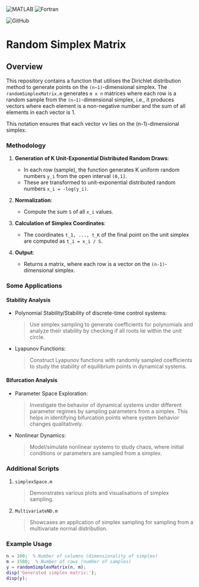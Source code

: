 ![MATLAB](https://img.shields.io/badge/MATLAB-%23D00000.svg?style=plastic&logo=mathworks&logoColor=white)   ![Fortran](https://img.shields.io/badge/Fortran-%23734F96.svg?style=plastic&logo=fortran&logoColor=white)

![GitHub](https://img.shields.io/github/license/Ramy-Badr-Ahmed/random-simplex)

# Random Simplex Matrix

## Overview

This repository contains a function that utilises the Dirichlet distribution method to generate points on the `(n−1)`-dimensional simplex. The `randomSimplexMatrix.m` generates `m x n` matrices where each row is a random sample from the `(n−1)`-dimensional simplex, i.e., it produces vectors where each element is a non-negative number and the sum of all elements in each vector is 1.

This notation ensures that each vector vv lies on the (n-1)-dimensional simplex.

### Methodology

1. **Generation of K Unit-Exponential Distributed Random Draws**:
    - In each row (sample), the function generates K uniform random numbers `y_i` from the open interval `(0,1]`.
    - These are transformed to unit-exponential distributed random numbers `x_i = -log(y_i)`.

2. **Normalization**:
    - Compute the sum `S` of all `x_i` values.

3. **Calculation of Simplex Coordinates**:
    - The coordinates `t_1, ..., t_K` of the final point on the unit simplex are computed as `t_i = x_i / S`.

4. **Output**:
    - Returns a matrix, where each row is a vector on the `(n-1)`-dimensional simplex.


### Some Applications

#### Stability Analysis

- Polynomial Stability/Stability of discrete-time control systems: 

    > Use simplex sampling to generate coefficients for polynomials and analyze their stability by checking if all roots lie within the unit circle.

- Lyapunov Functions: 

    > Construct Lyapunov functions with randomly sampled coefficients to study the stability of equilibrium points in dynamical systems.

#### Bifurcation Analysis

- Parameter Space Exploration:

    > Investigate the behavior of dynamical systems under different parameter regimes by sampling parameters from a simplex. This helps in identifying bifurcation points where system behavior changes qualitatively.

- Nonlinear Dynamics: 

    > Model/simulate nonlinear systems to study chaos, where initial conditions or parameters are sampled from a simplex.

### Additional Scripts

1. `simplexSpace.m`

   > Demonstrates various plots and visualisations of simplex sampling.

2. `MultivariateND.m`

   > Showcases an application of simplex sampling for sampling from a multivariate normal distribution.


### Example Usage

```matlab
n = 100;  % Number of columns (dimensionality of simplex)
m = 1500;  % Number of rows (number of samples)
y = randomSimplexMatrix(n, m);
disp('Generated simplex matrix:');
disp(y);
```
